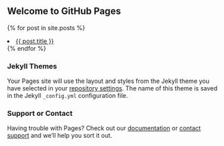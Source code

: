 ## Welcome to GitHub Pages

{% for post in site.posts %}
  <li>
    <a href="{{ post.url }}">{{ post.title }}</a>
  </li>
{% endfor %}

### Jekyll Themes

Your Pages site will use the layout and styles from the Jekyll theme you have selected in your [repository settings](https://github.com/TRANTANKHOA/trantankhoa.github.io/settings). The name of this theme is saved in the Jekyll `_config.yml` configuration file.

### Support or Contact

Having trouble with Pages? Check out our [documentation](https://help.github.com/categories/github-pages-basics/) or [contact support](https://github.com/contact) and we’ll help you sort it out.
